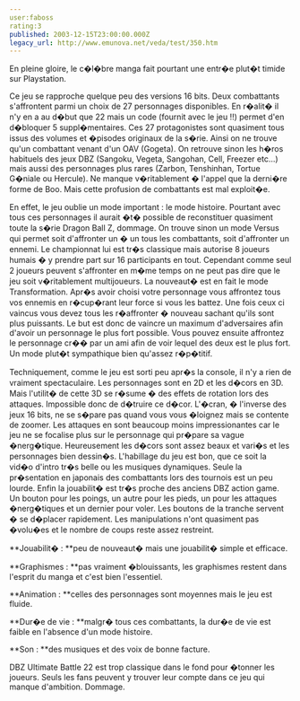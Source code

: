 ```yaml
---
user:faboss
rating:3
published: 2003-12-15T23:00:00.000Z
legacy_url: http://www.emunova.net/veda/test/350.htm
---
```

En pleine gloire, le c�l�bre manga fait pourtant une entr�e plut�t timide sur Playstation.  

  

Ce jeu se rapproche quelque peu des versions 16 bits. Deux combattants s'affrontent parmi un choix de 27 personnages disponibles. En r�alit� il n'y en a au d�but que 22 mais un code (fournit avec le jeu !!) permet d'en d�bloquer 5 suppl�mentaires. Ces 27 protagonistes sont quasiment tous issus des volumes et �pisodes originaux de la s�rie. Ainsi on ne trouve qu'un combattant venant d'un OAV (Gogeta). On retrouve sinon les h�ros habituels des jeux DBZ (Sangoku, Vegeta, Sangohan, Cell, Freezer etc...) mais aussi des personnages plus rares (Zarbon, Tenshinhan, Tortue G�niale ou Hercule). Ne manque v�ritablement � l'appel que la derni�re forme de Boo. Mais cette profusion de combattants est mal exploit�e.  

  

En effet, le jeu oublie un mode important : le mode histoire. Pourtant avec tous ces personnages il aurait �t� possible de reconstituer quasiment toute la s�rie Dragon Ball Z, dommage. On trouve sinon un mode Versus qui permet soit d'affronter un � un tous les combattants, soit d'affronter un ennemi. Le championnat lui est tr�s classique mais autorise 8 joueurs humais � y prendre part sur 16 participants en tout. Cependant comme seul 2 joueurs peuvent s'affronter en m�me temps on ne peut pas dire que le jeu soit v�ritablement multijoueurs. La nouveaut� est en fait le mode Transformation. Apr�s avoir choisi votre personnage vous affrontez tous vos ennemis en r�cup�rant leur force si vous les battez. Une fois ceux ci vaincus vous devez tous les r�affronter � nouveau sachant qu'ils sont plus puissants. Le but est donc de vaincre un maximum d'adversaires afin d'avoir un personnage le plus fort possible. Vous pouvez ensuite affrontez le personnage cr�� par un ami afin de voir lequel des deux est le plus fort. Un mode plut�t sympathique bien qu'assez r�p�titif.  

  

Techniquement, comme le jeu est sorti peu apr�s la console, il n'y a rien de vraiment spectaculaire. Les personnages sont en 2D et les d�cors en 3D. Mais l'utilit� de cette 3D se r�sume � des effets de rotation lors des attaques. Impossible donc de d�truire ce d�cor. L'�cran, � l'inverse des jeux 16 bits, ne se s�pare pas quand vous vous �loignez mais se contente de zoomer. Les attaques en sont beaucoup moins impressionantes car le jeu ne se focalise plus sur le personnage qui pr�pare sa vague �nerg�tique. Heureusement les d�cors sont assez beaux et vari�s et les personnages bien dessin�s. L'habillage du jeu est bon, que ce soit la vid�o d'intro tr�s belle ou les musiques dynamiques. Seule la pr�sentation en japonais des combattants lors des tournois est un peu lourde. Enfin la jouabilit� est tr�s proche des anciens DBZ action game. Un bouton pour les poings, un autre pour les pieds, un pour les attaques �nerg�tiques et un dernier pour voler. Les boutons de la tranche servent � se d�placer rapidement. Les manipulations n'ont quasiment pas �volu�es et le nombre de coups reste assez restreint.  

  

**Jouabilit� : **peu de nouveaut� mais une jouabilit� simple et efficace.  

  

**Graphismes : **pas vraiment �blouissants, les graphismes restent dans l'esprit du manga et c'est bien l'essentiel.  

  

**Animation : **celles des personnages sont moyennes mais le jeu est fluide.  

  

**Dur�e de vie : **malgr� tous ces combattants, la dur�e de vie est faible en l'absence d'un mode histoire.  

  

**Son : **des musiques et des voix de bonne facture.  

  

DBZ Ultimate Battle 22 est trop classique dans le fond pour �tonner les joueurs. Seuls les fans peuvent y trouver leur compte dans ce jeu qui manque d'ambition. Dommage.